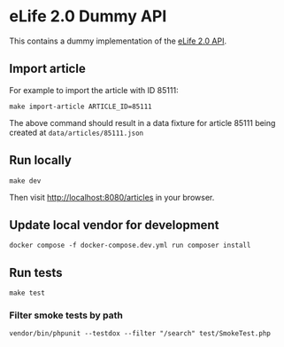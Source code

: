 eLife 2.0 Dummy API
===================

This contains a dummy implementation of the [eLife 2.0 API](https://github.com/elifesciences/api-raml).

## Import article

For example to import the article with ID 85111:
```$sh
make import-article ARTICLE_ID=85111
```

The above command should result in a data fixture for article 85111 being created at `data/articles/85111.json`

## Run locally

```$sh
make dev
```

Then visit [http://localhost:8080/articles](http://localhost:8080/articles) in your browser.

## Update local vendor for development

```$sh
docker compose -f docker-compose.dev.yml run composer install
```

## Run tests

```$sh
make test
```

### Filter smoke tests by path

```$sh
vendor/bin/phpunit --testdox --filter "/search" test/SmokeTest.php
```
